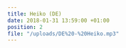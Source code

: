 ```yaml
---
title: Heiko (DE)
date: 2018-01-31 13:59:00 +01:00
position: 2
file: "/uploads/DE%20-%20Heiko.mp3"
---
```


